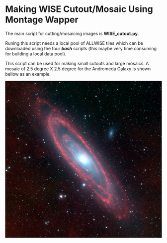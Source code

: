 # Making WISE Cutout/Mosaic Using Montage Wapper

The main script for cutting/mosaicing images is **WISE_cutout.py**. 

Runing this script needs a local pool of ALLWISE tiles which can be downloaded using the four ***bash*** scripts (this maybe very time consuming for building a local data pool). 


This script can be used for making small cutouts and large mosaics. A mosaic of 2.5 degree X 2.5 degree for the Andromeda Galaxy is shown bellow as an example.

![M31](M31_wiseRGB_small.jpg)
